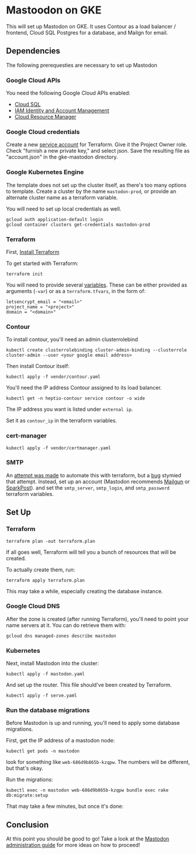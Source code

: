 # Mastoodon on GKE

This will set up Mastodon on GKE. It uses Contour as a load balancer / frontend, Cloud SQL Postgres for a database, and Mailgn for email.

## Dependencies

The following prerequesties are necessary to set up Mastodon

### Google Cloud APIs

You need the following Google Cloud APIs enabled:

* [Cloud SQL][sql]
* [ IAM Identity and Account Management][iam]
* [Cloud Resource Manager][resource]


[sql]: https://console.developers.google.com/apis/api/sqladmin.googleapis.com/overview
[iam]:https://console.developers.google.com/apis/api/iam.googleapis.com/overview
[resource]: https://console.developers.google.com/apis/api/cloudresourcemanager.googleapis.com/overview

### Google Cloud credentials

Create a new [service account][acct] for Terraform. Give it the Project Owner role. Check "furnish a new private key," and select json. Save the resulting file as "account.json" in the gke-mastodon directory.

[acct]: https://console.cloud.google.com/iam-admin/serviceaccounts

### Google Kubernetes Engine

The template does not set up the cluster itself, as there's too many options to template. Create a cluster by the name `mastodon-prod`, or provide an alternate cluster name as a terraform variable.

You will need to set up local credentials as well.

```
gcloud auth application-default login
gcloud container clusters get-credentials mastodon-prod
```

### Terraform

First, [Install Terraform][install]

To get started with Terraform:

```
terraform init
```

You will need to provide several [variables][vars].
These can be either provided as arguments (`-var`) or as a `terraform.tfvars`, in the form of:

```
letsencrypt_email = "<email>"
project_name = "<project>"
domain = "<domain>"

```

[install]: https://www.terraform.io/downloads.html
[vars]: https://www.terraform.io/docs/configuration/variables.html


### Contour

To install contour, you'll need an admin clusterrolebind

```
kubectl create clusterrolebinding cluster-admin-binding --clusterrole cluster-admin --user <your google email address>
```

Then install Contour itself:

```
kubectl apply -f vendor/contour.yaml
```

You'll need the IP address Contour assigned to its load balancer.

```
kubectl get -n heptio-contour service contour -o wide
```

The IP address you want is listed under `external ip`.

Set it as `contour_ip` in the terraform variables.

### cert-manager

```
kubectl apply -f vendor/certmanager.yaml
```

### SMTP

An [attempt was made][mgb] to automate this with terraform, but a [bug][bug] stymied that attempt.
Instead, set up an account (Mastodon recommends [Mailgun][mg] or [SparkPost][sp]). and set the `smtp_server`, `smtp_login`, and `smtp_password` terraform variables.

[mgb]: https://github.com/stillinbeta/gke-mastodon/pull/1
[bug]: https://github.com/terraform-providers/terraform-provider-mailgun/issues/16
[mg]: https://www.mailgun.com/
[sp]: https://www.sparkpost.com/

## Set Up


### Terraform

```
terraform plan -out terraform.plan
```

If all goes well, Terraform will tell you a bunch of resources that will be created.

To actually create them, run:

```
terraform apply terraform.plan
```

This may take a while, especially creating the database instance.

### Google Cloud DNS

After the zone is created (after running Terraform), you'll need to point your name servers at it.
You can do retrieve them with:

```
gcloud dns managed-zones describe mastodon
```

### Kubernetes

Next, install Mastodon into the cluster:

```
kubectl apply -f mastodon.yaml
```

And set up the router. This file should've been created by Terraform.
```
kubectl apply -f serve.yaml
```

### Run the database migrations

Before Mastodon is up and running, you'll need to apply some database migrations.

First, get the IP address of a mastodon node:

```
kubectl get pods -n mastodon
```

look for something like `web-686d9b865b-kzqpw`. The numbers will be different, but that's okay.

Run the migrations:

```
kubectl exec -n mastodon web-686d9b865b-kzqpw bundle exec rake db:migrate:setup
```

That may take a few minutes, but once it's done:

## Conclusion

At this point you should be good to go!
Take a look at the [Mastodon administration guide][admin] for more ideas on how to proceed!

[admin]: https://github.com/tootsuite/documentation/blob/master/Running-Mastodon/Administration-guide.md
